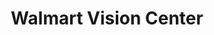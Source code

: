---
title: "Walmart Vision Center"
url: /phoenix/walmart-vision-center-north-35th-avenue/
shop: photo
---